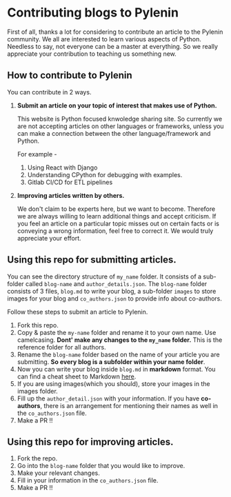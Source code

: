 # Contributing blogs to Pylenin

First of all, thanks a lot for considering to contribute an article to the Pylenin community. We all are interested to learn various aspects of Python. Needless to say, not everyone can be a master at everything. So we really appreciate your contribution to teaching us something new.

## How to contribute to Pylenin
You can contribute in 2 ways.
1. **Submit an article on your topic of interest that makes use of Python.** 

   This website is Python focused knwoledge sharing site. So currently we are not accepting articles on other languages or frameworks, unless you can make a connection between the other language/framework and Python.
   
   For example -
   1. Using React with Django
   2. Understanding CPython for debugging with examples.
   3. Gitlab CI/CD for ETL pipelines
   
2. **Improving articles written by others.**

   We don't claim to be experts here, but we want to become. Therefore we are always willing to learn additional things and accept criticism. If you feel an article on a particular topic misses out on certain facts or is conveying a wrong information, feel free to correct it. We would truly appreciate your effort.
   

## Using this repo for submitting articles.

You can see the directory structure of `my_name` folder. 
It consists of a sub-folder called `blog-name` and `author_details.json`. The `blog-name` folder consists of 3 files, `blog.md` to write your blog, a sub-folder `images` to store images for your blog and `co_authors.json` to provide info about co-authors.

Follow these steps to submit an article to Pylenin.
1) Fork this repo.
2) Copy & paste the `my-name` folder and rename it to your own name. Use camelcasing. **Dont' make any changes to the `my_name` folder.** This is the reference folder for all authors.
3) Rename the `blog-name` folder based on the name of your article you are submitting. **So every blog is a subfolder within your name folder**.
4) Now you can write your blog inside `blog.md` in **markdown** format. You can find a cheat sheet to Markdown [here](https://github.com/adam-p/markdown-here/wiki/Markdown-Cheatsheet).
5) If you are using images(which you should), store your images in the images folder.
6) Fill up the `author_detail.json` with your information. If you have **co-authors**, there is an arrangement for mentioning their names as well in the `co_authors.json` file.
7) Make a PR !!


## Using this repo for improving articles.

1) Fork the repo.
2) Go into the `blog-name` folder that you would like to improve.
3) Make your relevant changes.
4) Fill in your information in the `co_authors.json` file.
5) Make a PR !!




